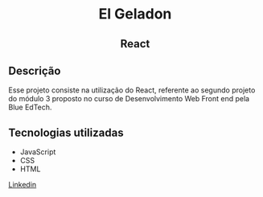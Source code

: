 <h1 align="center"> El Geladon  </h1>
<h2 align="center"> React </h2>

<h2>Descrição</h2>
  <p> Esse projeto consiste na utilização do React, referente ao segundo projeto do módulo 3 proposto no curso de Desenvolvimento Web Front end pela Blue EdTech.</p>
  
  <h2>Tecnologias utilizadas</h2>
    <ul>
<li>JavaScript</li>
  <li>CSS</li>
  <li>HTML</li>
</ul>

<a href="https://www.linkedin.com/in/victor-silva-teixeira-b9a4391a3/" target="blank">Linkedin</a>
